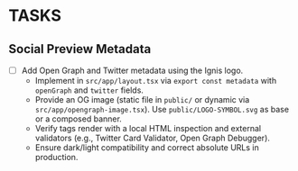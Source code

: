 # TASKS

## Social Preview Metadata

- [ ] Add Open Graph and Twitter metadata using the Ignis logo.
  - Implement in `src/app/layout.tsx` via `export const metadata` with `openGraph` and `twitter` fields.
  - Provide an OG image (static file in `public/` or dynamic via `src/app/opengraph-image.tsx`). Use `public/LOGO-SYMBOL.svg` as base or a composed banner.
  - Verify tags render with a local HTML inspection and external validators (e.g., Twitter Card Validator, Open Graph Debugger).
  - Ensure dark/light compatibility and correct absolute URLs in production.


